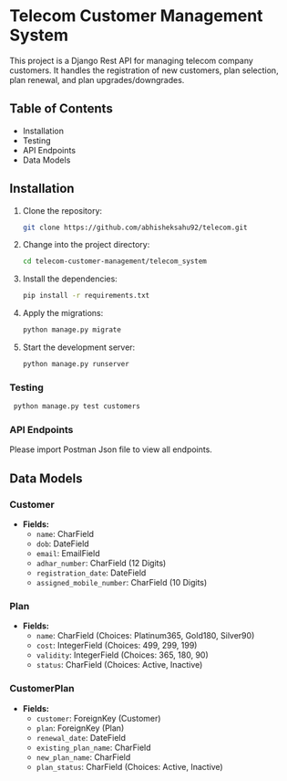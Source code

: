 # Telecom Customer Management System

This project is a Django Rest API for managing telecom company customers. It handles the registration of new customers, plan selection, plan renewal, and plan upgrades/downgrades.

## Table of Contents

- Installation
- Testing
- API Endpoints
- Data Models

## Installation

1. Clone the repository:
    ```sh
    git clone https://github.com/abhisheksahu92/telecom.git
    ```
2. Change into the project directory:
    ```sh
    cd telecom-customer-management/telecom_system
    ```
3. Install the dependencies:
    ```sh
    pip install -r requirements.txt
    ```
4. Apply the migrations:
    ```sh
    python manage.py migrate
    ```
5. Start the development server:
    ```sh
    python manage.py runserver
    ```

### Testing
   ```sh
    python manage.py test customers
   ```

### API Endpoints
Please import Postman Json file to view all endpoints.

## Data Models

### Customer
- **Fields:**
  - `name`: CharField
  - `dob`: DateField
  - `email`: EmailField
  - `adhar_number`: CharField (12 Digits)
  - `registration_date`: DateField
  - `assigned_mobile_number`: CharField (10 Digits)

### Plan
- **Fields:**
  - `name`: CharField (Choices: Platinum365, Gold180, Silver90)
  - `cost`: IntegerField (Choices: 499, 299, 199)
  - `validity`: IntegerField (Choices: 365, 180, 90)
  - `status`: CharField (Choices: Active, Inactive)

### CustomerPlan
- **Fields:**
  - `customer`: ForeignKey (Customer)
  - `plan`: ForeignKey (Plan)
  - `renewal_date`: DateField
  - `existing_plan_name`: CharField
  - `new_plan_name`: CharField
  - `plan_status`: CharField (Choices: Active, Inactive)

